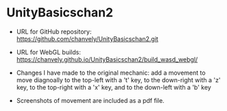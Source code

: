 # UnityBasicschan2

- URL for GitHub repository: https://github.com/chanvely/UnityBasicschan2.git
- URL for WebGL builds: https://chanvely.github.io/UnityBasicschan2/build_wasd_webgl/

- Changes I have made to the original mechanic: 
    add a movement to move diagnoally to the top-left with a 't' key, to the down-right with a 'z' key, to the top-right with a 'x' key, and to the down-left with a 'b' key
- Screenshots of movement are included as a pdf file.
